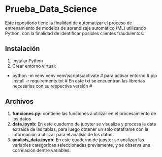 # Prueba_Data_Science

Este repositorio tiene la finalidad de automatizar el proceso de entrenamiento de modelos de aprendizaje automático (ML) utilizando Python,
con la finalidad de identificar posibles clientes fraudulentos. 



## Instalación
1. Instalar Python
2. Crear entorno virtual:
  - python -m venv venv
    venv\scripts\activate # para activar entorno #
    pip install -r requirements.txt # En este txt se encuentran las librerias necesarias con su respectiva versión #

## Archivos

1. **funciones.py:** contiene las funciones a utilizar en el procesamiento de los datos
2. **data.ipynb:** En este cuaderno de jupyter se visualiza y procesa la data extraída de las tablas, para luego obtener un solo dataframe con la información a utilizar para el analisis de los datos
3. **analisis_data.ipynb:** En este cuaderno de jupyter se analizan las variables categoricas seleccionadas previamente, y se observa una correlación dentre variables.
